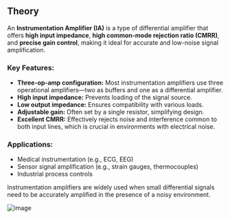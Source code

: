 ## Theory
An **Instrumentation Amplifier (IA)** is a type of differential amplifier that offers **high input impedance**, **high common-mode rejection ratio (CMRR)**, and **precise gain control**, making it ideal for accurate and low-noise signal amplification.

### Key Features:
- **Three-op-amp configuration:** Most instrumentation amplifiers use three operational amplifiers—two as buffers and one as a differential amplifier.
- **High input impedance:** Prevents loading of the signal source.
- **Low output impedance:** Ensures compatibility with various loads.
- **Adjustable gain:** Often set by a single resistor, simplifying design.
- **Excellent CMRR:** Effectively rejects noise and interference common to both input lines, which is crucial in environments with electrical noise.

### Applications:
- Medical instrumentation (e.g., ECG, EEG)
- Sensor signal amplification (e.g., strain gauges, thermocouples)
- Industrial process controls

Instrumentation amplifiers are widely used when small differential signals need to be accurately amplified in the presence of a noisy environment.

![image](https://github.com/user-attachments/assets/f8cee726-1ec5-455c-bcfd-a30f9f3f79ea)
